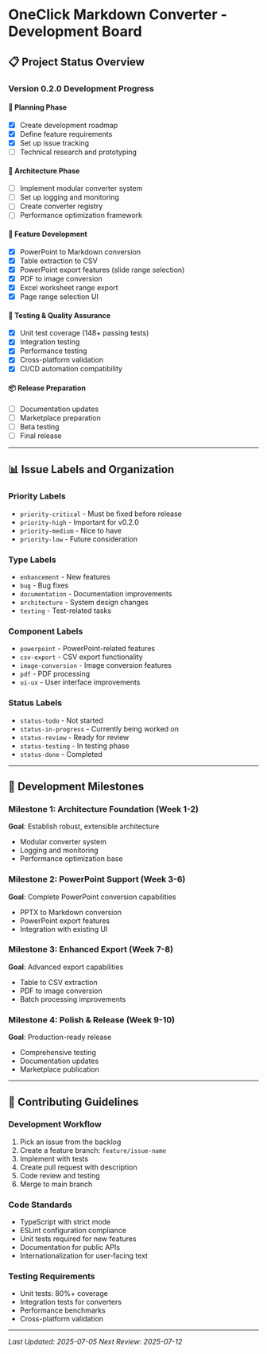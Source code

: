 # OneClick Markdown Converter - Development Board

## 📋 Project Status Overview

### Version 0.2.0 Development Progress

#### 🎯 Planning Phase
- [x] Create development roadmap
- [x] Define feature requirements
- [x] Set up issue tracking
- [ ] Technical research and prototyping

#### 🔧 Architecture Phase  
- [ ] Implement modular converter system
- [ ] Set up logging and monitoring
- [ ] Create converter registry
- [ ] Performance optimization framework

#### 🚀 Feature Development
- [x] PowerPoint to Markdown conversion
- [x] Table extraction to CSV
- [x] PowerPoint export features (slide range selection)
- [x] PDF to image conversion
- [x] Excel worksheet range export
- [x] Page range selection UI

#### 🧪 Testing & Quality Assurance
- [x] Unit test coverage (148+ passing tests)
- [x] Integration testing
- [x] Performance testing
- [x] Cross-platform validation
- [x] CI/CD automation compatibility

#### 📦 Release Preparation
- [ ] Documentation updates
- [ ] Marketplace preparation
- [ ] Beta testing
- [ ] Final release

---

## 📊 Issue Labels and Organization

### Priority Labels
- `priority-critical` - Must be fixed before release
- `priority-high` - Important for v0.2.0
- `priority-medium` - Nice to have
- `priority-low` - Future consideration

### Type Labels
- `enhancement` - New features
- `bug` - Bug fixes
- `documentation` - Documentation improvements  
- `architecture` - System design changes
- `testing` - Test-related tasks

### Component Labels
- `powerpoint` - PowerPoint-related features
- `csv-export` - CSV export functionality
- `image-conversion` - Image conversion features
- `pdf` - PDF processing
- `ui-ux` - User interface improvements

### Status Labels
- `status-todo` - Not started
- `status-in-progress` - Currently being worked on
- `status-review` - Ready for review
- `status-testing` - In testing phase
- `status-done` - Completed

---

## 🎯 Development Milestones

### Milestone 1: Architecture Foundation (Week 1-2)
**Goal**: Establish robust, extensible architecture
- Modular converter system
- Logging and monitoring
- Performance optimization base

### Milestone 2: PowerPoint Support (Week 3-6)  
**Goal**: Complete PowerPoint conversion capabilities
- PPTX to Markdown conversion
- PowerPoint export features
- Integration with existing UI

### Milestone 3: Enhanced Export (Week 7-8)
**Goal**: Advanced export capabilities
- Table to CSV extraction
- PDF to image conversion
- Batch processing improvements

### Milestone 4: Polish & Release (Week 9-10)
**Goal**: Production-ready release
- Comprehensive testing
- Documentation updates
- Marketplace publication

---

## 📝 Contributing Guidelines

### Development Workflow
1. Pick an issue from the backlog
2. Create a feature branch: `feature/issue-name`
3. Implement with tests
4. Create pull request with description
5. Code review and testing
6. Merge to main branch

### Code Standards
- TypeScript with strict mode
- ESLint configuration compliance
- Unit tests required for new features
- Documentation for public APIs
- Internationalization for user-facing text

### Testing Requirements
- Unit tests: 80%+ coverage
- Integration tests for converters
- Performance benchmarks
- Cross-platform validation

---

*Last Updated: 2025-07-05*
*Next Review: 2025-07-12*
